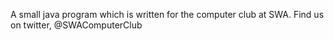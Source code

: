 A small java program which is written for the computer club at SWA. Find us on twitter, @SWAComputerClub

